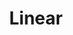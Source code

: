 ---
layout: '../../layouts/ToolsLayout.astro'
title: 'Linear'
tags: ['Figma', 'Angular', 'Sass', 'UXR', 'Application']
---